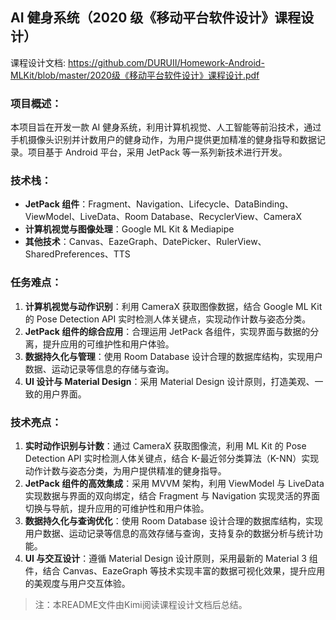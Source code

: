 ## AI 健身系统（2020 级《移动平台软件设计》课程设计）

课程设计文档: https://github.com/DURUII/Homework-Android-MLKit/blob/master/2020级《移动平台软件设计》课程设计.pdf

### 项目概述：
本项目旨在开发一款 AI 健身系统，利用计算机视觉、人工智能等前沿技术，通过手机摄像头识别并计数用户的健身动作，为用户提供更加精准的健身指导和数据记录。项目基于 Android 平台，采用 JetPack 等一系列新技术进行开发。

### 技术栈：
- **JetPack 组件**：Fragment、Navigation、Lifecycle、DataBinding、ViewModel、LiveData、Room Database、RecyclerView、CameraX
- **计算机视觉与图像处理**：Google ML Kit & Mediapipe
- **其他技术**：Canvas、EazeGraph、DatePicker、RulerView、SharedPreferences、TTS

### 任务难点：
1. **计算机视觉与动作识别**：利用 CameraX 获取图像数据，结合 Google ML Kit 的 Pose Detection API 实时检测人体关键点，实现动作计数与姿态分类。
2. **JetPack 组件的综合应用**：合理运用 JetPack 各组件，实现界面与数据的分离，提升应用的可维护性和用户体验。
3. **数据持久化与管理**：使用 Room Database 设计合理的数据库结构，实现用户数据、运动记录等信息的存储与查询。
4. **UI 设计与 Material Design**：采用 Material Design 设计原则，打造美观、一致的用户界面。

### 技术亮点：
1. **实时动作识别与计数**：通过 CameraX 获取图像流，利用 ML Kit 的 Pose Detection API 实时检测人体关键点，结合 K-最近邻分类算法（K-NN）实现动作计数与姿态分类，为用户提供精准的健身指导。
2. **JetPack 组件的高效集成**：采用 MVVM 架构，利用 ViewModel 与 LiveData 实现数据与界面的双向绑定，结合 Fragment 与 Navigation 实现灵活的界面切换与导航，提升应用的可维护性和用户体验。
3. **数据持久化与查询优化**：使用 Room Database 设计合理的数据库结构，实现用户数据、运动记录等信息的高效存储与查询，支持复杂的数据分析与统计功能。
4. **UI 与交互设计**：遵循 Material Design 设计原则，采用最新的 Material 3 组件，结合 Canvas、EazeGraph 等技术实现丰富的数据可视化效果，提升应用的美观度与用户交互体验。

> 注：本README文件由Kimi阅读课程设计文档后总结。
